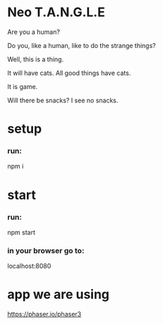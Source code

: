 # Neo T.A.N.G.L.E

Are you a human?

Do you, like a human, like to do the strange things?

Well, this is a thing.

It will have cats. All good things have cats.

It is game.

Will there be snacks? I see no snacks. 


# setup 
### run:
npm i

# start
### run:
npm start

### in your browser go to:
localhost:8080

# app we are using 
https://phaser.io/phaser3
